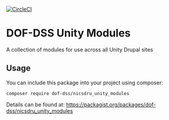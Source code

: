[![CircleCI](https://circleci.com/gh/dof-dss/nicsdru_origins_modules.svg?style=svg)](https://circleci.com/gh/dof-dss/nicsdru_origins_modules)

# DOF-DSS Unity Modules  

A collection of modules for use across all Unity Drupal sites

## Usage

You can include this package into your project using composer:
```
composer require dof-dss/nicsdru_unity_modules
```
Details can be found at: https://packagist.org/packages/dof-dss/nicsdru_unity_modules
